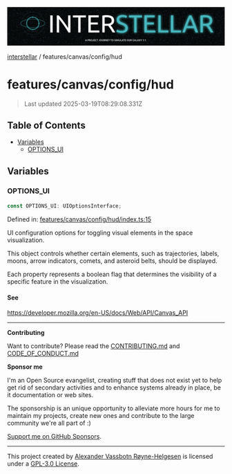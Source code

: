 <div><img alt="SPECCER logo" src="https://raw.githubusercontent.com/phun-ky/interstellar/main/public/interstellar-header.png" style="max-height:120px;"/></div>

[interstellar](../../../README.md) / features/canvas/config/hud

# features/canvas/config/hud

> Last updated 2025-03-19T08:29:08.331Z

## Table of Contents

- [Variables](#variables)
  - [OPTIONS_UI](#options_ui)

## Variables

### OPTIONS_UI

```ts
const OPTIONS_UI: UIOptionsInterface;
```

Defined in:
[features/canvas/config/hud/index.ts:15](https://github.com/phun-ky/interstellar/blob/main/src/features/canvas/config/hud/index.ts#L15)

UI configuration options for toggling visual elements in the space
visualization.

This object controls whether certain elements, such as trajectories, labels,
moons, arrow indicators, comets, and asteroid belts, should be displayed.

Each property represents a boolean flag that determines the visibility of a
specific feature in the visualization.

#### See

<https://developer.mozilla.org/en-US/docs/Web/API/Canvas_API>

---

**Contributing**

Want to contribute? Please read the
[CONTRIBUTING.md](https://github.com/phun-ky/interstellar/blob/main/CONTRIBUTING.md)
and
[CODE_OF_CONDUCT.md](https://github.com/phun-ky/interstellar/blob/main/CODE_OF_CONDUCT.md)

**Sponsor me**

I'm an Open Source evangelist, creating stuff that does not exist yet to help
get rid of secondary activities and to enhance systems already in place, be it
documentation or web sites.

The sponsorship is an unique opportunity to alleviate more hours for me to
maintain my projects, create new ones and contribute to the large community
we're all part of :)

[Support me on GitHub Sponsors](https://github.com/sponsors/phun-ky).

---

This project created by [Alexander Vassbotn Røyne-Helgesen](http://phun-ky.net)
is licensed under a
[GPL-3.0 License](https://choosealicense.com/licenses/gpl-3.0/).
